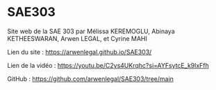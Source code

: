 # SAE303
Site web de la SAE 303 par Mélissa KEREMOGLU, Abinaya KETHEESWARAN, Arwen LEGAL, et Cyrine MAHI

Lien du site : https://arwenlegal.github.io/SAE303/

Lien de la vidéo : https://youtu.be/C2ys4UKrqhc?si=AYFsytcE_k9lxFfh

GitHub : https://github.com/arwenlegal/SAE303/tree/main
